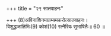 +++
title = "२९ सातवाहनः"

+++
(8)अविनाशिनमग्राम्यमकरोत्सातवाहनः।  
विशुद्धजातिभिः(9) कोशं(10) रत्नैरिवः सुभाषितैः॥ 60 ॥  


[^8]: चिरस्थायिनम्; [पक्षे] नाशं न गच्छन्तम्.


[^9]: मात्राछन्दादि; [पक्षे] मूल्यवन्तम्.


[^10]: ग्रन्थविशेषः; [पक्षे] भाण्डागारम्.
 
